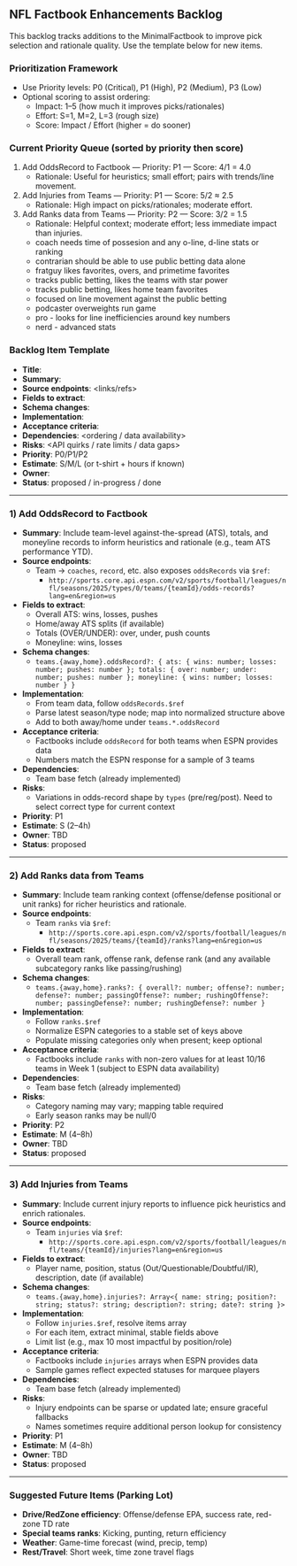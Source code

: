 ## NFL Factbook Enhancements Backlog

This backlog tracks additions to the MinimalFactbook to improve pick selection and rationale quality. Use the template below for new items.

### Prioritization Framework
- Use Priority levels: P0 (Critical), P1 (High), P2 (Medium), P3 (Low)
- Optional scoring to assist ordering:
  - Impact: 1–5 (how much it improves picks/rationales)
  - Effort: S=1, M=2, L=3 (rough size)
  - Score: Impact / Effort (higher = do sooner)

### Current Priority Queue (sorted by priority then score)
1) Add OddsRecord to Factbook — Priority: P1 — Score: 4/1 = 4.0
   - Rationale: Useful for heuristics; small effort; pairs with trends/line movement.
2) Add Injuries from Teams — Priority: P1 — Score: 5/2 ≈ 2.5
   - Rationale: High impact on picks/rationales; moderate effort.
3) Add Ranks data from Teams — Priority: P2 — Score: 3/2 = 1.5
   - Rationale: Helpful context; moderate effort; less immediate impact than injuries.
   - coach needs time of possesion and any o-line, d-line stats or ranking
   - contrarian should be able to use public betting data alone
   - fratguy likes favorites, overs, and primetime favorites
   - tracks public betting, likes the teams with star power
   - tracks public betting, likes home team favorites
   - focused on line movement against the public betting
   - podcaster overweights run game
   - pro - looks for line inefficiencies around key numbers
   - nerd - advanced stats



### Backlog Item Template
- **Title**: <short name>
- **Summary**: <what and why>
- **Source endpoints**: <links/refs>
- **Fields to extract**: <specific fields>
- **Schema changes**: <proposed MinimalFactbook additions>
- **Implementation**: <high-level steps>
- **Acceptance criteria**: <verifiable outcomes>
- **Dependencies**: <ordering / data availability>
- **Risks**: <API quirks / rate limits / data gaps>
- **Priority**: P0/P1/P2
- **Estimate**: S/M/L (or t-shirt + hours if known)
- **Owner**: <assignee>
- **Status**: proposed / in-progress / done

---

### 1) Add OddsRecord to Factbook
- **Summary**: Include team-level against-the-spread (ATS), totals, and moneyline records to inform heuristics and rationale (e.g., team ATS performance YTD).
- **Source endpoints**:
  - Team → `coaches`, `record`, etc. also exposes `oddsRecords` via `$ref`:
    - `http://sports.core.api.espn.com/v2/sports/football/leagues/nfl/seasons/2025/types/0/teams/{teamId}/odds-records?lang=en&region=us`
- **Fields to extract**:
  - Overall ATS: wins, losses, pushes
  - Home/away ATS splits (if available)
  - Totals (OVER/UNDER): over, under, push counts
  - Moneyline: wins, losses
- **Schema changes**:
  - `teams.{away,home}.oddsRecord?: { ats: { wins: number; losses: number; pushes: number }; totals: { over: number; under: number; pushes: number }; moneyline: { wins: number; losses: number } }`
- **Implementation**:
  - From team data, follow `oddsRecords.$ref`
  - Parse latest season/type node; map into normalized structure above
  - Add to both away/home under `teams.*.oddsRecord`
- **Acceptance criteria**:
  - Factbooks include `oddsRecord` for both teams when ESPN provides data
  - Numbers match the ESPN response for a sample of 3 teams
- **Dependencies**:
  - Team base fetch (already implemented)
- **Risks**:
  - Variations in odds-record shape by `types` (pre/reg/post). Need to select correct type for current context
- **Priority**: P1
- **Estimate**: S (2–4h)
- **Owner**: TBD
- **Status**: proposed

---

### 2) Add Ranks data from Teams
- **Summary**: Include team ranking context (offense/defense positional or unit ranks) for richer heuristics and rationale.
- **Source endpoints**:
  - Team `ranks` via `$ref`:
    - `http://sports.core.api.espn.com/v2/sports/football/leagues/nfl/seasons/2025/teams/{teamId}/ranks?lang=en&region=us`
- **Fields to extract**:
  - Overall team rank, offense rank, defense rank (and any available subcategory ranks like passing/rushing)
- **Schema changes**:
  - `teams.{away,home}.ranks?: { overall?: number; offense?: number; defense?: number; passingOffense?: number; rushingOffense?: number; passingDefense?: number; rushingDefense?: number }`
- **Implementation**:
  - Follow `ranks.$ref`
  - Normalize ESPN categories to a stable set of keys above
  - Populate missing categories only when present; keep optional
- **Acceptance criteria**:
  - Factbooks include `ranks` with non-zero values for at least 10/16 teams in Week 1 (subject to ESPN data availability)
- **Dependencies**:
  - Team base fetch (already implemented)
- **Risks**:
  - Category naming may vary; mapping table required
  - Early season ranks may be null/0
- **Priority**: P2
- **Estimate**: M (4–8h)
- **Owner**: TBD
- **Status**: proposed

---

### 3) Add Injuries from Teams
- **Summary**: Include current injury reports to influence pick heuristics and enrich rationales.
- **Source endpoints**:
  - Team `injuries` via `$ref`:
    - `http://sports.core.api.espn.com/v2/sports/football/leagues/nfl/teams/{teamId}/injuries?lang=en&region=us`
- **Fields to extract**:
  - Player name, position, status (Out/Questionable/Doubtful/IR), description, date (if available)
- **Schema changes**:
  - `teams.{away,home}.injuries?: Array<{ name: string; position?: string; status?: string; description?: string; date?: string }>`
- **Implementation**:
  - Follow `injuries.$ref`, resolve items array
  - For each item, extract minimal, stable fields above
  - Limit list (e.g., max 10 most impactful by position/role)
- **Acceptance criteria**:
  - Factbooks include `injuries` arrays when ESPN provides data
  - Sample games reflect expected statuses for marquee players
- **Dependencies**:
  - Team base fetch (already implemented)
- **Risks**:
  - Injury endpoints can be sparse or updated late; ensure graceful fallbacks
  - Names sometimes require additional person lookup for consistency
- **Priority**: P1
- **Estimate**: M (4–8h)
- **Owner**: TBD
- **Status**: proposed

---

### Suggested Future Items (Parking Lot)
- **Drive/RedZone efficiency**: Offense/defense EPA, success rate, red-zone TD rate
- **Special teams ranks**: Kicking, punting, return efficiency
- **Weather**: Game-time forecast (wind, precip, temp)
- **Rest/Travel**: Short week, time zone travel flags


